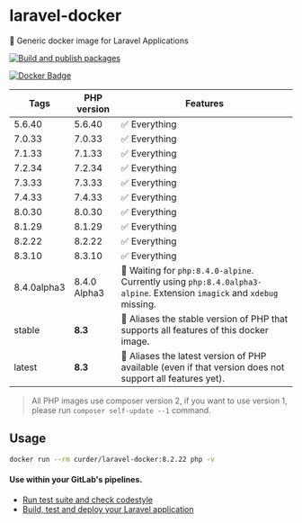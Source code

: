 # laravel-docker

🐳 Generic docker image for Laravel Applications

[![Build and publish packages](https://github.com/curder/laravel-docker/actions/workflows/packages.yml/badge.svg?branch=master)](https://github.com/curder/laravel-docker/actions/workflows/packages.yml)

[![Docker Badge](https://img.shields.io/docker/pulls/curder/laravel-docker)](https://hub.docker.com/r/curder/laravel-docker/)

| Tags        | PHP version  | Features                                                                                                               |
|-------------|--------------|------------------------------------------------------------------------------------------------------------------------|
| 5.6.40      | 5.6.40       | ✅ Everything                                                                                                           |
| 7.0.33      | 7.0.33       | ✅ Everything                                                                                                           |
| 7.1.33      | 7.1.33       | ✅ Everything                                                                                                           |
| 7.2.34      | 7.2.34       | ✅ Everything                                                                                                           |
| 7.3.33      | 7.3.33       | ✅ Everything                                                                                                           |
| 7.4.33      | 7.4.33       | ✅ Everything                                                                                                           |
| 8.0.30      | 8.0.30       | ✅ Everything                                                                                                           |
| 8.1.29      | 8.1.29       | ✅ Everything                                                                                                           |
| 8.2.22      | 8.2.22       | ✅ Everything                                                                                                           |
| 8.3.10      | 8.3.10       | ✅ Everything                                                                                                           |
| 8.4.0alpha3 | 8.4.0 Alpha3 | 🚧 Waiting for `php:8.4.0-alpine`. Currently using `php:8.4.0alpha3-alpine`. Extension `imagick` and `xdebug` missing. |
| stable      | **8.3**      | 🔗 Aliases the stable version of PHP that supports all features of this docker image.                                  |
| latest      | **8.3**      | 🔗 Aliases the latest version of PHP available (even if that version does not support all features yet).               |                            

> All PHP images use composer version 2, if you want to use version 1, please run `composer self-update --1` command.

## Usage

```bash
docker run --rm curder/laravel-docker:8.2.22 php -v
```

#### Use within your GitLab's pipelines.

* [Run test suite and check codestyle](http://lorisleiva.com/using-gitlabs-pipeline-with-laravel/)
* [Build, test and deploy your Laravel application](http://lorisleiva.com/laravel-deployment-using-gitlab-pipelines/)
